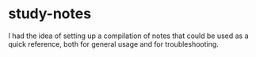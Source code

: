 # study-notes

I had the idea of setting up a compilation of notes that could be used as a quick reference, both for general usage and for troubleshooting.
